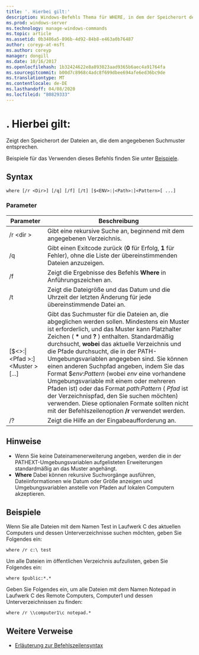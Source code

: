 ```yaml
---
title: '. Hierbei gilt:'
description: Windows-Befehls Thema für WHERE, in dem der Speicherort der Dateien angezeigt wird, die dem angegebenen Suchmuster entsprechen.
ms.prod: windows-server
ms.technology: manage-windows-commands
ms.topic: article
ms.assetid: 0b3486a5-896b-4d92-84b8-e463a0b76487
author: coreyp-at-msft
ms.author: coreyp
manager: dongill
ms.date: 10/16/2017
ms.openlocfilehash: 1b32424622e8a893023aad9365b6aec4a91764fa
ms.sourcegitcommit: b00d7c8968c4adc8f699dbee694afe6ed36bc9de
ms.translationtype: MT
ms.contentlocale: de-DE
ms.lasthandoff: 04/08/2020
ms.locfileid: "80829333"
---
```

# <a name="where"></a>. Hierbei gilt:



Zeigt den Speicherort der Dateien an, die dem angegebenen Suchmuster entsprechen.

Beispiele für das Verwenden dieses Befehls finden Sie unter [Beispiele](#BKMK_examples).

## <a name="syntax"></a>Syntax

```
where [/r <Dir>] [/q] [/f] [/t] [$<ENV>:|<Path>:]<Pattern>[ ...] 
```

### <a name="parameters"></a>Parameter

|Parameter|Beschreibung|
|---------|-----------|
|/r \<dir >|Gibt eine rekursive Suche an, beginnend mit dem angegebenen Verzeichnis.|
|/q|Gibt einen Exitcode zurück (**0** für Erfolg, **1** für Fehler), ohne die Liste der übereinstimmenden Dateien anzuzeigen.|
|/f|Zeigt die Ergebnisse des Befehls **Where** in Anführungszeichen an.|
|/t|Zeigt die Dateigröße und das Datum und die Uhrzeit der letzten Änderung für jede übereinstimmende Datei an.|
|[$\<>:\|\<Pfad >:]\<Muster > [...]|Gibt das Suchmuster für die Dateien an, die abgeglichen werden sollen. Mindestens ein Muster ist erforderlich, und das Muster kann Platzhalter Zeichen ( **&#42;** und **?** ) enthalten. Standardmäßig durchsucht, **wobei** das aktuelle Verzeichnis und die Pfade durchsucht, die in der PATH-Umgebungsvariablen angegeben sind. Sie können einen anderen Suchpfad angeben, indem Sie das Format $*env*:*Pattern* (wobei *env* eine vorhandene Umgebungsvariable mit einem oder mehreren Pfaden ist) oder das Format *path*:*Pattern* ( *Pfad* ist der Verzeichnispfad, den Sie suchen möchten) verwenden. Diese optionalen Formate sollten nicht mit der Befehlszeilenoption **/r** verwendet werden.|
|/?|Zeigt die Hilfe an der Eingabeaufforderung an.|

## <a name="remarks"></a>Hinweise

-   Wenn Sie keine Dateinamenerweiterung angeben, werden die in der PATHEXT-Umgebungsvariablen aufgelisteten Erweiterungen standardmäßig an das Muster angehängt.
-   **Where** Dabei können rekursive Suchvorgänge ausführen, Dateiinformationen wie Datum oder Größe anzeigen und Umgebungsvariablen anstelle von Pfaden auf lokalen Computern akzeptieren.

## <a name="examples"></a><a name=BKMK_examples></a>Beispiele

Wenn Sie alle Dateien mit dem Namen Test in Laufwerk C des aktuellen Computers und dessen Unterverzeichnisse suchen möchten, geben Sie Folgendes ein:
```
where /r c:\ test 
```
Um alle Dateien im öffentlichen Verzeichnis aufzulisten, geben Sie Folgendes ein:
```
where $public:*.*
```
Geben Sie Folgendes ein, um alle Dateien mit dem Namen Notepad in Laufwerk C des Remote Computers, Computer1 und dessen Unterverzeichnissen zu finden:
```
where /r \\computer1\c notepad.*
```

## <a name="additional-references"></a>Weitere Verweise

- [Erläuterung zur Befehlszeilensyntax](command-line-syntax-key.md)